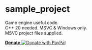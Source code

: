 # sample_project
Game engine useful code.  
C++ 20 needed. MSVC & Windows only.  
MSVC project files supplied.  
  
<a href="https://getskygreen.com/github_payment.html"><b>Donate</b>
<img src="https://getskygreen.com/own_media/donate_with_paypal.png" alt="Donate with PayPal" 
title="PayPal – The safer, easier way to pay online!" border="0" />
</a>
